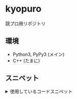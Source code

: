 # kyopuro
競プロ用リポジトリ

## 環境
- Python3, PyPy3 (メイン)
- C++ (たまに)

## スニペット
<details><summary>使用しているコードスニペット</summary>
<div>

**input 高速化**
```python
input = sys.stdin.readline
```

**input -> int**
```python
int(input())
```

**input -> int (map)**
```python
map(int, input().split())
```

**input -> int (list)**
```python
list(map(int, input().split()))
```

**initialize array**
```python
def init_array(i, j, val=0):
    return [[val]*j for _ in range(i)]
```

**テストコードの一括コメントアウト**

```re
print(DP)  # test
```
```re
(\s*)(.+# test) -> $1# $2
```
```re
(\s*)# (.+# test) -> $1$2
```

1. コードのテスト部分の最後に `# test` を追加する
2. エディタの置換で `(\s*)(.+# test) -> $1# $2` を実行 (正規表現を有効化する)
3. 戻すときは `(\s*)# (.+# test) -> $1$2`

</div></details>
